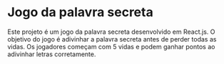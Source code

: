 # Jogo da palavra secreta

Este projeto é um jogo da palavra secreta desenvolvido em React.js. O objetivo do jogo é adivinhar a palavra secreta antes de perder todas as vidas. Os jogadores começam com 5 vidas e podem ganhar pontos ao adivinhar letras corretamente.
